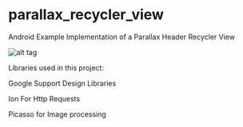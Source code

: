 # parallax_recycler_view
Android Example Implementation of a Parallax Header Recycler View

![alt tag](https://github.com/vzaffalon/vzaffalon/parallax_recycler_view/master/example.jpg)

Libraries used in this project:

Google Support Design Libraries

Ion For Http Requests

Picasso for Image processing
